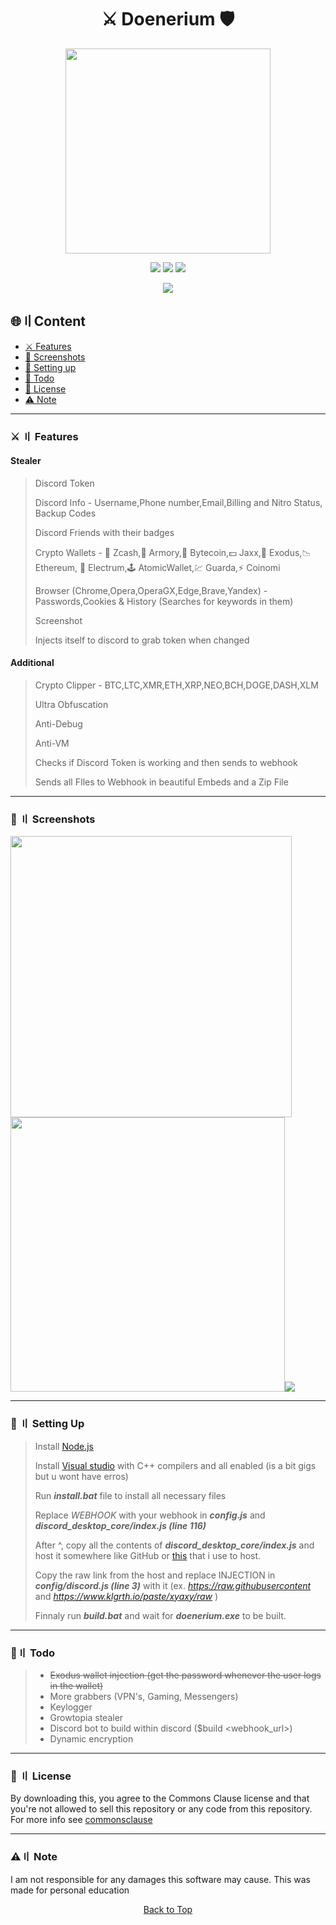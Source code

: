 <a id="top"></a>

# 

<h1 align="center">
⚔️ Doenerium 🛡️
</h1>

<p align="center"> 
  <kbd>
<img src="https://github.com/PandoricGalaxy/doenerium-Updated/blob/doener/screenshots/5.png?raw=true" width="328"></img>
  </kbd>
</p>

<p align="center">
<img src="https://img.shields.io/github/last-commit/doener2323/doenerium?style=flat">
<img src="https://img.shields.io/github/stars/doener2323/doenerium?color=brightgreen">
<img src="https://img.shields.io/github/forks/doener2323/doenerium?color=brightgreen">
</p>

<p align="center">
<img src="https://img.shields.io/discord/995072028145098803?color=blue&label=Discord&logo=Discord&logoColor=%5C&style=for-the-badge">
</p>

## 🌐〢Content

- [⚔️ Features](#features)
- [📸 Screenshots](#screenshot)
- [📁 Setting up](#setup)
- [📝 Todo](#todo)
- [📜 License](#license)
- [⚠️ Note](#note)

<a id="features"></a>

---

### ⚔️ 〢 Features

#### Stealer

> Discord Token
> 
> Discord Info - Username,Phone number,Email,Billing and Nitro Status, Backup Codes
> 
> Discord Friends with their badges
> 
> Crypto Wallets - 
> 💸 Zcash,🚀 Armory,📀 Bytecoin,💵 Jaxx,💎 Exodus,📉 Ethereum,
> 🔨 Electrum,🕹️ AtomicWallet,💹 Guarda,⚡ Coinomi
> 
> Browser (Chrome,Opera,OperaGX,Edge,Brave,Yandex) - 
> Passwords,Cookies & History (Searches for keywords in them)
> 
> Screenshot
> 
> Injects itself to discord to grab token when changed

#### Additional

> Crypto Clipper - BTC,LTC,XMR,ETH,XRP,NEO,BCH,DOGE,DASH,XLM
> 
> Ultra Obfuscation
> 
> Anti-Debug
> 
> Anti-VM
> 
> Checks if Discord Token is working and then sends to webhook
> 
> Sends all FIles to Webhook in beautiful Embeds and a Zip File

<a id="screenshot"></a>

---
### 📸 〢 Screenshots

<img title="" src="https://github.com/PandoricGalaxy/doenerium-Updated/blob/doener/screenshots/1.png?raw=true" alt="" width="450"><img title="" src="https://github.com/PandoricGalaxy/doenerium-Updated/blob/doener/screenshots/2.png?raw=true" alt="" width="439">![](https://github.com/PandoricGalaxy/doenerium-Updated/blob/doener/screenshots/3.png?raw=true)

<a id="setup"></a>

---
### 📁 〢 Setting Up

> Install [Node.js](https://nodejs.org/en/download/)
> 
> Install [Visual studio](https://visualstudio.microsoft.com/thank-you-downloading-visual-studio/?sku=Community&channel=Release&version=VS2022&source=VSFeaturesPage&passive=true&tailored=cplus&cid=2031#cplusplus) with C++ compilers and all enabled (is a bit gigs but u wont have erros)
> 
> Run ***install.bat*** file to install all necessary files
> 
> Replace *WEBHOOK* with your webhook in ***config.js*** and ***discord_desktop_core/index.js (line 116)***
> 
> After ^, copy all the contents of ***discord_desktop_core/index.js*** and host it somewhere like GitHub or [this](https://www.klgrth.io) that i use to host.
> 
> Copy the raw link from the host and replace INJECTION in ***config/discord.js (line 3)*** with it (ex. *https://raw.githubusercontent* and *https://www.klgrth.io/paste/xyaxy/raw* )
> 
> Finnaly run ***build.bat*** and wait for ***doenerium.exe*** to be built.

<a id="todo"></a>

---
### 📝〢 Todo

> - ~~Exodus wallet injection (get the password whenever the user logs in the wallet)~~
> - More grabbers (VPN's, Gaming, Messengers)
> - Keylogger
> - Growtopia stealer
> - Discord bot to build within discord ($build <webhook_url>)
> - Dynamic encryption

<a id="license"></a>

---
### 📜 〢 License

By downloading this, you agree to the Commons Clause license and that you're not allowed to sell this repository or any code from this repository. For more info see [commonsclause](https://commonsclause.com/)

<a id="note"></a>

---
### ⚠️〢 Note

I am not responsible for any damages this software may cause. This was made for personal education

<p align="center"><a href=#top>Back to Top</a></p>
